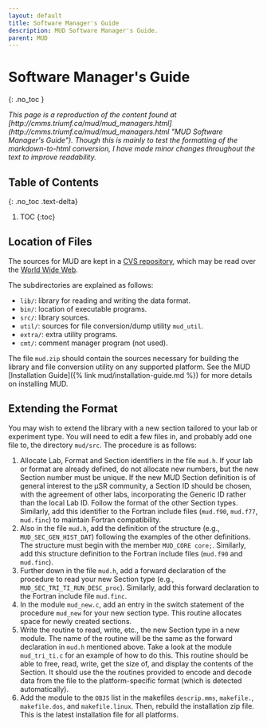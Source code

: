 ```yaml
---
layout: default
title: Software Manager's Guide
description: MUD Software Manager's Guide.
parent: MUD
---
```


# Software Manager's Guide
{: .no_toc }

<i>
This page is a reproduction of the content found at
[http://cmms.triumf.ca/mud/mud_managers.html](http://cmms.triumf.ca/mud/mud_managers.html "MUD Software Manager's Guide").
Though this is mainly to test the formatting of the markdown-to-html conversion,
I have made minor changes throughout the text to improve readability.
</i>

## Table of Contents
{: .no_toc .text-delta}

1. TOC
{:toc}

## Location of Files

The sources for MUD are kept in a [CVS repository],
which may be read over the [World Wide Web].

The subdirectories are explained as follows:

- `lib/`: library for reading and writing the data format.
- `bin/`: location of executable programs.
- `src/`: library sources.
- `util/`: sources for file conversion/dump utility `mud_util`.
- `extra/`: extra utility programs.
- `cmt/`: comment manager program (not used). 

The file `mud.zip` should contain the
sources necessary for building the library and
file conversion utility on any supported platform.
See the MUD
[Installation Guide]({% link mud/installation-guide.md %})
for more details on installing MUD.

## Extending the Format

You may wish to extend the library with a
new section tailored to your lab or experiment type.
You will need to edit a few files in, and probably add one file to,
the directory `mud/src`.
The procedure is as follows:

1. Allocate Lab, Format and Section identifiers in the file `mud.h`.
   If your lab or format are already defined, do not allocate new numbers,
   but the new Section number must be unique. If the new MUD Section definition
   is of general interest to the µSR community, a Section ID should be chosen,
   with the agreement of other labs,
   incorporating the Generic ID rather than the local Lab ID.
   Follow the format of the other Section types.
   Similarly, add this identifier to the Fortran include files
   (`mud.f90`, `mud.f77`, `mud.finc`) to maintain Fortran compatibility.
2. Also in the file `mud.h`, add the definition of the structure
   (e.g., `MUD_SEC_GEN_HIST_DAT`)
   following the examples of the other definitions.
   The structure must begin with the member `MUD_CORE core;`.
   Similarly, add this structure definition to the Fortran include files
   (`mud.f90` and `mud.finc`).
3. Further down in the file `mud.h`,
   add a forward declaration of the procedure to read your new Section type
   (e.g., `MUD_SEC_TRI_TI_RUN_DESC_proc`).
   Similarly, add this forward declaration to
   the Fortran include file `mud.finc`.
4. In the module `mud_new.c`, add an entry in the switch statement of the
   procedure `mud_new` for your new section type.
   This routine allocates space for newly created sections.
5. Write the routine to read, write, etc., the new Section type in a new module.
   The name of the routine will be the same as the forward declaration in
   `mud.h` mentioned above.
   Take a look at the module `mud_tri_ti.c` for an example of how to do this.
   This routine should be able to free, read, write, get the size of,
   and display the contents of the Section.
   It should use the the routines provided to encode and decode data from the
   file to the platform-specific format (which is detected automatically).
6. Add the module to the `OBJS` list in the makefiles
   `descrip.mms`, `makefile.`, `makefile.dos`, and `makefile.linux`.
   Then, rebuild the installation zip file.
   This is the latest installation file for all platforms.

[CVS repository]: https://dasdevpc2.triumf.ca/cgi-bin/cvsweb.cgi/mud/?cvsroot=MUSR
[World Wide Web]: https://en.wikipedia.org/wiki/World_Wide_Web
